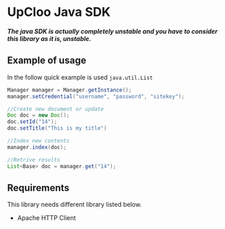 # UpCloo Java SDK

***The java SDK is actually completely unstable and you have to 
consider this library as it is, unstable.***

## Example of usage

In the follow quick example is used ```java.util.List```

```java
Manager manager = Manager.getInstance();
manager.setCredential("username", "password", "sitekey");

//Create new document or update
Doc doc = new Doc();
doc.setId("14");
doc.setTitle("This is my title")

//Index new contents
manager.index(doc);

//Retrive results
List<Base> doc = manager.get("14");
```

## Requirements 

This library needs different library listed below. 

 * Apache HTTP Client